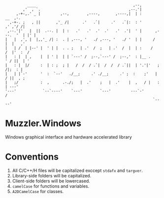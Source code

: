 ````code
          ____                                            ,--,                       
        ,'  , `.                                        ,--.'|                       
     ,-+-,.' _ |         ,--,        ,----,       ,----,|  | :               __  ,-. 
  ,-+-. ;   , ||       ,'_ /|      .'   .`|     .'   .`|:  : '             ,' ,'/ /| 
 ,--.'|'   |  ||  .--. |  | :   .'   .'  .'  .'   .'  .'|  ' |      ,---.  '  | |' | 
|   |  ,', |  |,,'_ /| :  . | ,---, '   ./ ,---, '   ./ '  | |     /      |  |   ,' 
|   | /  | |--' |  ' | |  . . ;   | .'  /  ;   | .'  /  |  | :    /    /  |'  :  /   
|   : |  | ,    |  | ' |  | | `---' /  ;--,`---' /  ;--,'  : |__ .    ' / ||  | '    
|   : |  |/     :  | : ;  ; |   /  /  / .`|  /  /  / .`||  | '.'|'   ;   /|;  : |    
|   | |`-'      '  :  `--'   ./__;     .' ./__;     .' ;  :    ;'   |  / ||  , ;    
|   ;/          :  ,      .-./;   |  .'    ;   |  .'    |  ,   / |   :    | ---'     
'---'            `--`----'    `---'        `---'         ---`-'        /           
                                                                   `----'            
````

Muzzler.Windows
=======

Windows graphical interface and hardware accelerated library


Conventions
=======

1. All C/C++/H files will be capitalized exccept `stdafx` and `targver`.
2. Library-side folders will be capitalized.
3. Client-side folders will be lowercased.
4. `camelCase` for functions and variables.
5. `A2DCamelCase` for classes.
